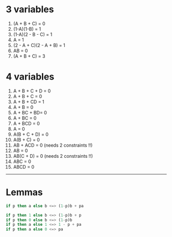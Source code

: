 # 3 variables 

1. (A + B + C) = 0 
2. (1-A)(1-B) = 1 
3. (1-A)(2 - B - C) = 1 
4. A = 1 
5. (2 - A + C)(2 - A + B) = 1 
6. AB = 0 
7. (A + B + C) = 3 

# 4 variables 

1. A + B + C + D = 0
2. A + B + C = 0 
3. A + B + CD = 1         
4. A + B = 0 
5. A + BC + BD= 0       
6. A + BC = 0 
7. A + BCD = 0 
8. A = 0 
9. A(B + C + D) = 0
10. A(B + C) = 0 
11. AB + ACD = 0     (needs 2 constraints !!)
12. AB = 0 
13. AB(C + D) = 0     (needs 2 constraints !!) 
14. ABC = 0 
14. ABCD = 0 

-----------

# Lemmas

```hs
if p then a else b <=> (1-p)b + pa 

if p then 1 else b <=> (1-p)b + p
if p then 0 else b <=> (1-p)b
if p then a else 1 <=> 1 - p + pa 
if p then a else 0 <=> pa 
```